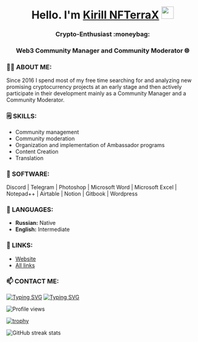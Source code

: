 <h1 align="center">Hello. I'm <a href="https://linkedin.com/in/nfterrax" target="_blank">Kirill NFTerraX</a> 
<img src="https://github.com/blackcater/blackcater/raw/main/images/Hi.gif" height="32"/></h1>
<h3 align="center">Crypto-Enthusiast :moneybag:</h3>
<h3 align="center">Web3 Community Manager and Community Moderator 🌐</h3>


### 🙋‍♂️ ABOUT ME:
Since 2016 I spend most of my free time searching for and analyzing new promising cryptocurrency projects at an early stage and then actively participate in their development mainly as a Community Manager and a Community Moderator.

### 🗒️ SKILLS:
- Community management
- Community moderation
- Organization and implementation of Ambassador programs
- Content Creation
- Translation

### 🧰 SOFTWARE:
Discord | Telegram | Photoshop | Microsoft Word | Microsoft Exсel | Notepad++ | Airtable | Notion | Gitbook | Wordpress

### 🚩 LANGUAGES:
- **Russian:** Native
- **English:** Intermediate

### 🔗 LINKS:
- [Website](https://nfterrax.online/)
- [All links](https://linktr.ee/nfterrax)

### 📫 CONTACT ME:
[![Typing SVG](https://readme-typing-svg.herokuapp.com?color=%2336BCF7&lines=CONTACT+ME)](https://t.me/nfterrax)
[![Typing SVG](https://readme-typing-svg.herokuapp.com?color=%2336BCF7&lines=REQUEST+MY+RESUME+AND+PORTFOLIO)](mailto:hello@nfterrax.online)

![Profile views](https://gpvc.arturio.dev/NFTerraX)  

[![trophy](https://github-profile-trophy.vercel.app/?username=NFTerraX)](https://github.com/ryo-ma/github-profile-trophy)

![GitHub streak stats](https://github-readme-streak-stats.herokuapp.com/?user=NFTerraX)  
